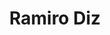 ---
title : "Ramiro Diz"
# full screen navigation
#first_name : "Ramiro Diz"
last_name : "Ramiro Diz"
bg_image : "images/backgrounds/full-nav-bg.jpeg"
# animated text loop
occupations:
- "Reviews"
- "Autos"
- "Un laburito porfa"

# slider background image loop
slider_images:
- "images/slider/slider-1.jpeg"
- "images/slider/slider-2.jpeg"
- "images/slider/slider-3.jpeg"

# button
button:
  enable : true
  label : "Youtube"
  link : "https://www.youtube.com/channel/UC59K-RMY7AFWh2Run7Gk6Rw/featured"


# custom style
custom_class: "" 
custom_attributes: "" 
custom_css: ""

---